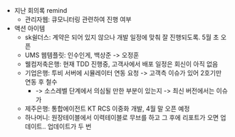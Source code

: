 - 지난 회의록 remind
	- 관리자웹: 큐모니터링 관련하여 진행 여부
- 액션 아이템
	- sk쉴더스: 계약은 되어 있지 않으나 개발 일정에 맞춰 잘 진행되도록. 5월 초 오픈
	- UMS 웹템플릿: 인수인게, 백상준 -> 오정훈
	- 웰컴저축은행: 현재 TDD 진행중, 고객사에서 배포 일정은 회신이 아직 없음
	- 기업은행: 투비 서버에 시뮬레이터 연동 요청 -> 고객측 이슈가 있어 2호기만 연동 후 철수
		- -> 소스레벨 단계에서 의심될 만한 부분이 있는지 -> 최신 버전에서는 이슈가 
	- 제주은행: 통합에이전트 KT RCS 이중화 개발, 4월 말 오픈 예정
	- 하나머니: 원장테이블에서 이력테이블로 무브를 하고 그 후에 리포트가 오면 업데이트.. 업데이트가 두 번